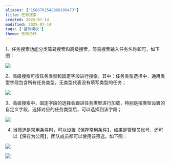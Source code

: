 ```yaml
---
aliases: ["1588702542968108473"]
title: 任务搜索
created: 2025-07-14
modified: 2025-07-14
tags: ['基础模块']
theme: 任务协作
---
```


1、任务搜索功能分类简易搜索和高级搜索，简易搜索输入任务名称即可，如下图：

![](cb3de4aa09dab6380f9cc72ac6b80a33.jpg)

2、高级搜索可按任务类型和固定字段进行搜索，其中：任务类型选择中，通用类型字段包含所有任务类型，无类型代表没有填写类型的任务；

![](abb8ceaca39b9bf7d1e948fa3f163958.jpg)

3、高级搜索中，固定字段的选择会跟进任务类型进行加载，特别是按类型设置的自定义字段，选择对应的任务类型后，可以选择到该字段；

![](04ea125b2ecaa73d2cabb79e511a4922.jpg)

4.  当筛选是常用条件时，可以设置【保存常用条件】，如果是管理员账号，还可以【保存为公用】，团队成员都可以使用该筛选，如下图：

![](377dabcc8e770c9a56783a595968dfd4.jpg)

![](f5dc07895564a4be7ff9a9843a5cd802.jpg)